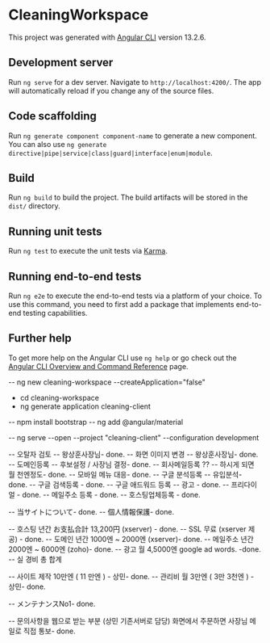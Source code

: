 # CleaningWorkspace

This project was generated with [Angular CLI](https://github.com/angular/angular-cli) version 13.2.6.

## Development server

Run `ng serve` for a dev server. Navigate to `http://localhost:4200/`. The app will automatically reload if you change any of the source files.

## Code scaffolding

Run `ng generate component component-name` to generate a new component. You can also use `ng generate directive|pipe|service|class|guard|interface|enum|module`.

## Build

Run `ng build` to build the project. The build artifacts will be stored in the `dist/` directory.

## Running unit tests

Run `ng test` to execute the unit tests via [Karma](https://karma-runner.github.io).

## Running end-to-end tests

Run `ng e2e` to execute the end-to-end tests via a platform of your choice. To use this command, you need to first add a package that implements end-to-end testing capabilities.

## Further help

To get more help on the Angular CLI use `ng help` or go check out the [Angular CLI Overview and Command Reference](https://angular.io/cli) page.

-- ng new cleaning-workspace --createApplication="false"
- cd cleaning-workspace
- ng generate application cleaning-client


-- npm install bootstrap
-- ng add @angular/material

-- ng serve --open --project "cleaning-client" --configuration development



-- 오탈자 검토        -- 왕상훈사장님- done.
-- 화면 이미지 변경   -- 왕상훈사장님- done.
-- 도메인등록         -- 후보설정 / 사장님 결정- done.
-- 회사메일등록 ??    -- 하시게 되면 월 천엔정도- done.
-- 모바일 메뉴 대응- done.
-- 구글 분석등록       -- 유입분석- done.
-- 구글 검색등록        - done.
-- 구글 애드워드 등록  -- 광고 - done.
-- 프리다이얼 - done.
-- 메일주소 등록 - done.
-- 호스팅업체등록 - done.


-- 当サイトについて- done.
-- 個人情報保護- done.

-- 호스팅 년간 お支払合計 13,200円 (xserver) - done.
-- SSL 무료 (xserver 제공) - done.
-- 도메인 년간 1000엔 ~ 2000엔 (xserver)- done.
-- 메일주소 년간 2000엔 ~ 6000엔 (zoho)- done.
-- 광고 월  4,5000엔 google ad words. -done.
-- 실 경비 총 합계 

-- 사이트 제작 10만엔 ( 11 만엔 ) - 상민- done.
-- 관리비 월 3만엔  ( 3만 3천엔 ) - 상민- done.


-- メンテナンスNo1- done.

-- 문의사항을 웹으로 받는 부분 (상민 기존서버로 담당) 화면에서 주문하면 사장님 메일로 직접 통보- done.
